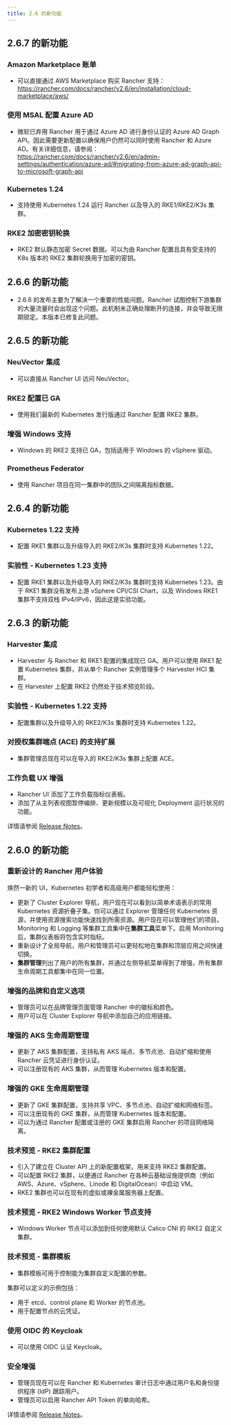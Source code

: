 ```yaml
---
title: 2.6 的新功能
---
```



## 2.6.7 的新功能

### Amazon Marketplace 账单

- 可以直接通过 AWS Marketplace 购买 Rancher 支持：https://rancher.com/docs/rancher/v2.6/en/installation/cloud-marketplace/aws/

### 使用 MSAL 配置 Azure AD

- 微软已弃用 Rancher 用于通过 Azure AD 进行身份认证的 Azure AD Graph API。因此需要更新配置以确保用户仍然可以同时使用 Rancher 和 Azure AD。有关详细信息，请参阅：https://rancher.com/docs/rancher/v2.6/en/admin-settings/authentication/azure-ad/#migrating-from-azure-ad-graph-api-to-microsoft-graph-api

### Kubernetes 1.24

- 支持使用 Kubernetes 1.24 运行 Rancher 以及导入的 RKE1/RKE2/K3s 集群。

### RKE2 加密密钥轮换

- RKE2 默认静态加密 Secret 数据。可以为由 Rancher 配置且具有受支持的 K8s 版本的 RKE2 集群轮换用于加密的密钥。


## 2.6.6 的新功能

- 2.6.6 的发布主要为了解决一个重要的性能问题。Rancher 试图控制下游集群的大量流量时会出现这个问题。此机制未正确处理断开的连接，并会导致无限期锁定。本版本已修复此问题。


## 2.6.5 的新功能

### NeuVector 集成

- 可以直接从 Rancher UI 访问 NeuVector。

### RKE2 配置已 GA

- 使用我们最新的 Kubernetes 发行版通过 Rancher 配置 RKE2 集群。

### 增强 Windows 支持

- Windows 的 RKE2 支持已 GA，包括适用于 Windows 的 vSphere 驱动。

### Prometheus Federator

- 使用 Rancher 项目在同一集群中的团队之间隔离指标数据。


## 2.6.4 的新功能

### Kubernetes 1.22 支持

- 配置 RKE1 集群以及升级导入的 RKE2/K3s 集群时支持 Kubernetes 1.22。

### 实验性 - Kubernetes 1.23 支持

- 配置 RKE1 集群以及升级导入的 RKE2/K3s 集群时支持 Kubernetes 1.23。由于 RKE1 集群没有发布上游 vSphere CPI/CSI Chart，以及 Windows RKE1 集群不支持双栈 IPv4/IPv6，因此这是实验功能。


## 2.6.3 的新功能

### Harvester 集成

- Harvester 与 Rancher 和 RKE1 配置的集成现已 GA。用户可以使用 RKE1 配置 Kubernetes 集群，并从单个 Rancher 实例管理多个 Harvester HCI 集群。
- 在 Harvester 上配置 RKE2 仍然处于技术预览阶段。

### 实验性 - Kubernetes 1.22 支持

- 配置集群以及升级导入的 RKE2/K3s 集群时支持 Kubernetes 1.22。

### 对授权集群端点 (ACE) 的支持扩展

- 集群管理员现在可以在导入的 RKE2/K3s 集群上配置 ACE。

### 工作负载 UX 增强

- Rancher UI 添加了工作负载指标仪表板。
- 添加了从主列表视图暂停编排、更新规模以及可视化 Deployment 运行状况的功能。

详情请参阅 [Release Notes](https://github.com/rancher/rancher/releases/tag/v2.6.3)。

## 2.6.0 的新功能

### 重新设计的 Rancher 用户体验

焕然一新的 UI，Kubernetes 初学者和高级用户都能轻松使用：

- 更新了 Cluster Explorer 导航，用户现在可以看到以简单术语表示的常用 Kubernetes 资源折叠子集。你可以通过 Explorer 管理任何 Kubernetes 资源，并使用资源搜索功能快速找到所需资源。用户现在可以管理他们的项目。Monitoring 和 Logging 等集群工具集中在**集群工具**菜单下。启用 Monitoring 后，集群仪表板将包含实时指标。
- 重新设计了全局导航，用户和管理员可以更轻松地在集群和顶层应用之间快速切换。
- **集群管理**列出了用户的所有集群，并通过左侧导航菜单得到了增强，所有集群生命周期工具都集中在同一位置。

### 增强的品牌和自定义选项

- 管理员可以在品牌管理页面管理 Rancher 中的徽标和颜色。
- 用户可以在 Cluster Explorer 导航中添加自己的应用链接。

### 增强的 AKS 生命周期管理
- 更新了 AKS 集群配置，支持私有 AKS 端点、多节点池、自动扩缩和使用 Rancher 云凭证进行身份认证。
- 可以注册现有的 AKS 集群，从而管理 Kubernetes 版本和配置。

### 增强的 GKE 生命周期管理
- 更新了 GKE 集群配置，支持共享 VPC、多节点池、自动扩缩和网络标签。
- 可以注册现有的 GKE 集群，从而管理 Kubernetes 版本和配置。
- 可以为通过 Rancher 配置或注册的 GKE 集群启用 Rancher 的项目网络隔离。

### 技术预览 - RKE2 集群配置

- 引入了建立在 Cluster API 上的新配置框架，用来支持 RKE2 集群配置。
- 可以配置 RKE2 集群，以便通过 Rancher 在各种云基础设施提供商（例如 AWS、Azure、vSphere、Linode 和 DigitalOcean）中启动 VM。
- RKE2 集群也可以在现有的虚拟或裸金属服务器上配置。

### 技术预览 - RKE2 Windows Worker 节点支持

- Windows Worker 节点可以添加到任何使用默认 Calico CNI 的 RKE2 自定义集群。

### 技术预览 - 集群模板

- 集群模板可用于控制能为集群自定义配置的参数。

集群可以定义的示例包括：
- 用于 etcd、control plane 和 Worker 的节点池。
- 用于配置节点的云凭证。

### 使用 OIDC 的 Keycloak

- 可以使用 OIDC 认证 Keycloak。

### 安全增强

- 管理员现在可以在 Rancher 和 Kubernetes 审计日志中通过用户名和身份提供程序 (IdP) 跟踪用户。
- 管理员可以启用 Rancher API Token 的单向哈希。

详情请参阅 [Release Notes](https://github.com/rancher/rancher/releases/tag/v2.6.0)。
